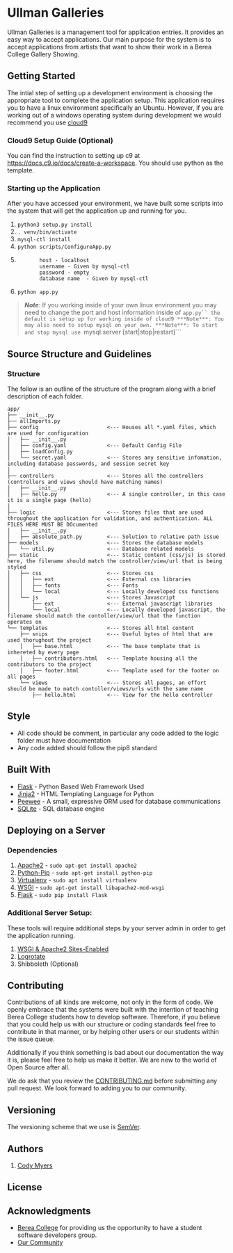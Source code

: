 # Ullman Galleries 
Ullman Galleries is a management tool for application entries. It provides an easy way to accept applications. Our main purpose for the system is to accept applications from artists that want to show their work in a Berea College Gallery Showing.
  

## Getting Started
The intial step of setting up a development environment is choosing the appropriate tool to complete the application setup.
This application requires you to have a linux environment specifically an Ubuntu.
However, if you are working out of a windows operating system during development we would recommend you use [cloud9](https://c9.io/)

### Cloud9 Setup Guide (Optional)
You can find the instruction to setting up c9 at https://docs.c9.io/docs/create-a-workspace. You should use python as the template.

### Starting up the Application

After you have accessed your environment, we have built some scripts into the system that will get the application up and running for you. 

1. ```python3 setup.py install```
2. ```. venv/bin/activate```
3. ``` mysql-ctl install ```
4. ``` python scripts/ConfigureApp.py ``` 
4. ``` Use:
          host - localhost
          username - Given by mysql-ctl
          password - empty
          database name  - Given by mysql-ctl
   ```
5. ```python app.py```

>***Note***: If you working inside of your own linux environment you may need to change the port and host information inside of ```app.py`` the default is setup up for working inside of cloud9
>***Note***: You may also need to setup mysql on your own.
>***Note***: To start and stop mysql use ```mysql.server [start|stop|restart]```


## Source Structure and Guidelines
### Structure
The follow is an outline of the structure of the program along with a brief 
description of each folder.


```
app/
├── __init__.py 
├── allImports.py
├── config                      <--- Houses all *.yaml files, which are used for configuration
│   ├── __init__.py
│   ├── config.yaml             <--- Default Config File
│   ├── loadConfig.py           
│   └── secret.yaml             <--- Stores any sensitive infomation, including database passwords, and session secret key
│
├── controllers                 <--- Stores all the controllers (controllers and views should have matching names)
│   ├── __init__.py
│   ├── hello.py                <--- A single controller, in this case it is a single page (hello)
│
├── logic                       <--- Stores files that are used throughout the application for validation, and authentication. ALL FILES HERE MUST BE DOcumented  
│   ├── __init__.py
│   ├── absolute_path.py        <--- Solution to relative path issue
├── models                      <--- Stores the database models
│   └── util.py                 <--- Database related models
├── static                      <--- Static content (css/js) is stored here, the filename should match the controller/view/url that is being styled
│   ├── css                     <--- Stores css
│   │   ├── ext                 <--- External css libraries
│   │   ├── fonts               <--- Fonts
│   │   └── local               <--- Locally developed css functions
│   └── js                      <--- Stores Javascript
│       ├── ext                 <--- External javascript libraries
│       └── local               <--- Locally developed javascript, the filename should match the contoller/view/url that the function operates on
└── templates                   <--- Stores all html content
    ├── snips                   <--- Useful bytes of html that are used thorughout the project
    │   ├── base.html           <--- The base template that is inhereted by every page
    │   ├── contributors.html   <--- Template housing all the contributors to the project
    │   ├── footer.html         <--- Template used for the footer on all pages
    └── views                   <--- Stores all pages, an effort should be made to match contoller/views/urls with the same name
        ├── hello.html          <--- View for the hello controller
```

## Style
- All code should be comment, in particular any code added to the logic folder must have documentation
- Any code added should follow the pip8 standard

## Built With

* [Flask](http://flask.pocoo.org/docs/0.11/)  - Python Based Web Framework Used
* [Jinja2](http://jinja.pocoo.org/docs/dev/) - HTML Templating Language for Python
* [Peewee](http://docs.peewee-orm.com/en/latest/index.html) - A small, expressive ORM used for database communications
* [SQLite](https://sqlite.org/) - SQL database engine

## Deploying on a Server
### Dependencies
1. [Apache2](https://help.ubuntu.com/lts/serverguide/httpd.html) - `sudo apt-get install apache2`
2. [Python-Pip](https://pip.pypa.io/en/stable/) - `sudo apt-get install python-pip`
3. [Virtualenv](https://virtualenv.pypa.io/en/stable) - `sudo apt install virtualenv`
4. [WSGI](http://flask.pocoo.org/docs/0.11/deploying/mod_wsgi/) - `sudo apt-get install libapache2-mod-wsgi`
5. [Flask](http://flask.pocoo.org/docs/0.11/) - `sudo pip install Flask`

### Additional Server Setup:
These tools will require additional steps by your server admin in order to get the application running. 

1. [WSGI & Apache2 Sites-Enabled](http://flask.pocoo.org/docs/0.12/deploying/mod_wsgi/#installing-mod-wsgi)
2. [Logrotate](https://docs.google.com/document/d/1xtV__kmA8p0uTg_4TtbzYYLtqX5eZGckotQSmAvuCVA/edit?usp=sharing)
3. Shibboleth (Optional)

## Contributing
Contributions of all kinds are welcome, not only in the form of code. We openly
embrace that the systems were built with the intention of teaching Berea College 
students how to develop software. Therefore, if you believe that you could help 
us with our structure or coding standards feel free to contribute in that manner,
or by helping other users or our students within the issue queue. 

Additionally if you think something is bad about our documentation the way it is,
please feel free to help us make it better. We are new to the world of Open Source
after all. 

We do ask that you review the [CONTRIBUTING.md](CONTRIBUTING.md) before submitting
any pull request. We look forward to adding you to our community.

## Versioning
The versioning scheme that we use is [SemVer](http://semver.org/).

## Authors
1. [Cody Myers](http://github.com/myersCody)


## License

## Acknowledgments
* [Berea College](https://www.berea.edu/) for providing us the opportunity to have a student software developers group.
* [Our Community](CONTRIBUTORS.md) 
